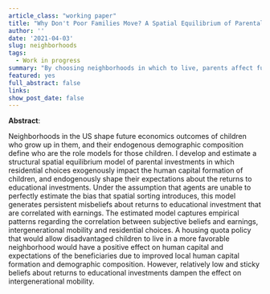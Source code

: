 ```yaml
---
article_class: "working paper"
title: "Why Don't Poor Families Move? A Spatial Equilibrium of Parental Investment with Imperfect Information"
author: ''
date: '2021-04-03'
slug: neighborhoods
tags:
  - Work in progress
summary: "By choosing neighborhoods in which to live, parents affect future economic outcomes of their children. Nevertheless, low-income families who benefit from housing vouchers tend to remain in low-opportunity areas. While empirical evidence suggests that affordability and moving costs do not fully explain this pattern, in this paper I will argue that this phenomenon can results from local information transmission about returns on parental investment. After presenting empirical evidence of local transmission of information, I develop and calibrate a spatial equilibrium model of an average commuting zone with multiple neighborhoods, families and imperfect information about returns on parental investment. In this model, adults' human capital is determined by two parental investment choices (neighborhood and time) and by one exogenous luck shock. During childhood, agents learn about returns on parental investment using information at the local level. Under the assumption that children do not know the local distribution of the luck shock, this model displays persistent delusion that is correlated with earnings. The calibrated model captures empirical patterns regarding the correlation between parental investment and education, intergenerational mobility and residential choices. Place based policies that decrease neighborhood quality heterogeneity and segregation within a commuting zone substantially improve intergenerational mobility. "
featured: yes
full_abstract: false
links:
show_post_date: false
---
```


**Abstract**:

Neighborhoods in the US shape future economics outcomes of children who grow up in them, and their endogenous demographic composition define who are the role models for those children. I develop and estimate a structural spatial equilibrium model of parental investments in which residential choices exogenously impact the human capital formation of children, and endogenously shape their expectations about the returns to educational investments. Under the assumption that agents are unable to perfectly estimate the bias that spatial sorting introduces, this model generates persistent misbeliefs about returns to educational investment that are correlated with earnings. The estimated model captures empirical patterns regarding the correlation between subjective beliefs and earnings, intergenerational mobility and residential choices. A housing quota policy that would allow disadvantaged children to live in a more favorable neighborhood would have a positive effect on human capital and expectations of the beneficiaries due to improved local human capital formation and demographic composition. However, relatively low and sticky beliefs about returns to educational investments dampen the effect on intergenerational mobility.